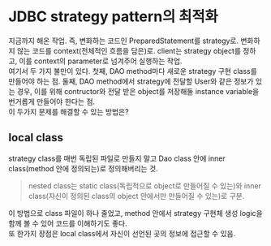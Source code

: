 # JDBC strategy pattern의 최적화
지금까지 해온 작업. 즉, 변화하는 코드인 PreparedStatement를 strategy로. 변화하지 않는 코드를 context(전체적인 흐름을 담은)로. client는 strategy object를 정하고, 이를 context의 parameter로 넘겨주어 실행하는 작업.  
여기서 두 가지 불만이 있다. 첫째, DAO method마다 새로운 strategy 구현 class를 만들어야 하는 점. 둘째, DAO method에서 strategy에 전달할 User와 같은 정보가 있는 경우, 이를 위해 contructor와 전달 받은 object를 저장해둘 instance variable을 번거롭게 만들어야 한다는 점.  
이 두가지 문제를 해결할 수 있는 방법은?
## local class
strategy class를 매번 독립된 파일로 만들지 말고 Dao class 안에 inner class(method 안에 정의되는)로 정의해버리는 것.
> nested class는 static class(독립적으로 object로 만들어질 수 있는)와 inner class(자신이 정의된 class의 object 안에서만 만들어질 수 있는)로 구분.

이 방법으로 class 파일이 하나 줄었고, method 안에서 strategy 구현체 생성 logic을 함께 볼 수 있어 코드를 이해하기도 좋다.  
또 한가지 장점은 local class에서 자신이 선언된 곳의 정보에 접근할 수 있음.